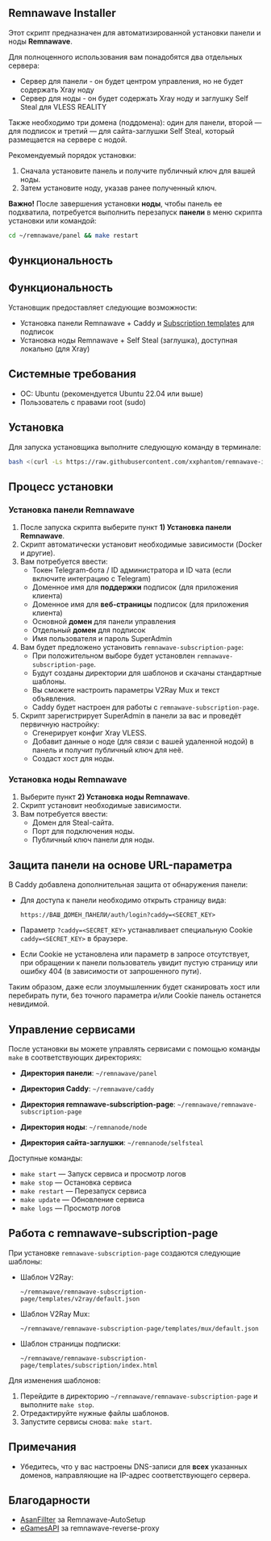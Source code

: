 ## Remnawave Installer

Этот скрипт предназначен для автоматизированной установки панели и ноды **Remnawave**.

Для полноценного использования вам понадобятся два отдельных сервера: 
- Сервер для панели - он будет центром управления, но не будет содержать Xray ноду
- Сервер для ноды - он будет содержать Xray ноду и заглушку Self Steal для VLESS REALITY

Также необходимо три домена (поддомена): один для панели, второй — для подписок и третий — для сайта-заглушки Self Steal, который размещается на сервере с нодой.

Рекомендуемый порядок установки:

1. Сначала установите панель и получите публичный ключ для вашей ноды.
2. Затем установите ноду, указав ранее полученный ключ.

**Важно!** После завершения установки **ноды**, чтобы панель ее подхватила, потребуется выполнить перезапуск **панели** в меню скрипта установки или командой:

```bash
cd ~/remnawave/panel && make restart
```

## Функциональность

## Функциональность
Установщик предоставляет следующие возможности:
- Установка панели Remnawave + Caddy и [Subscription templates](https://remna.st/subscription-templating/installation) для подписок
- Установка ноды Remnawave + Self Steal (заглушка), доступная локально (для Xray)

## Системные требования

- ОС: Ubuntu (рекомендуется Ubuntu 22.04 или выше)
- Пользователь с правами root (sudo)

## Установка

Для запуска установщика выполните следующую команду в терминале:

```bash
bash <(curl -Ls https://raw.githubusercontent.com/xxphantom/remnawave-installer/refs/heads/main/dist/install_remnawave.sh)
```

## Процесс установки

### Установка панели Remnawave

1. После запуска скрипта выберите пункт **1) Установка панели Remnawave**.
2. Скрипт автоматически установит необходимые зависимости (Docker и другие).
3. Вам потребуется ввести:
   - Токен Telegram-бота / ID администратора и ID чата (если включите интеграцию с Telegram)
   - Доменное имя для **поддержки** подписок (для приложения клиента)
   - Доменное имя для **веб-страницы** подписок (для приложения клиента)
   - Основной **домен** для панели управления
   - Отдельный **домен** для подписок
   - Имя пользователя и пароль SuperAdmin
4. Вам будет предложено установить `remnawave-subscription-page`:
   - При положительном выборе будет установлен `remnawave-subscription-page`.
   - Будут созданы директории для шаблонов и скачаны стандартные шаблоны.
   - Вы сможете настроить параметры V2Ray Mux и текст объявления.
   - Caddy будет настроен для работы с `remnawave-subscription-page`.
5. Скрипт зарегистрирует SuperAdmin в панели за вас и проведёт первичную настройку:
   - Сгенерирует конфиг Xray VLESS.
   - Добавит данные о ноде (для связи с вашей удаленной нодой) в панель и получит публичный ключ для неё.
   - Создаст хост для ноды.

### Установка ноды Remnawave

1. Выберите пункт **2) Установка ноды Remnawave**.
2. Скрипт установит необходимые зависимости.
3. Вам потребуется ввести:
   - Домен для Steal-сайта.
   - Порт для подключения ноды.
   - Публичный ключ панели для ноды.

## Защита панели на основе URL-параметра

В Caddy добавлена дополнительная защита от обнаружения панели:

- Для доступа к панели необходимо открыть страницу вида:

  ```
  https://ВАШ_ДОМЕН_ПАНЕЛИ/auth/login?caddy=<SECRET_KEY>
  ```

- Параметр `?caddy=<SECRET_KEY>` устанавливает специальную Cookie `caddy=<SECRET_KEY>` в браузере.
- Если Cookie не установлена или параметр в запросе отсутствует, при обращении к панели пользователь увидит пустую страницу или ошибку 404 (в зависимости от запрошенного пути).

Таким образом, даже если злоумышленник будет сканировать хост или перебирать пути, без точного параметра и/или Cookie панель останется невидимой.

## Управление сервисами

После установки вы можете управлять сервисами с помощью команды `make` в соответствующих директориях:

- **Директория панели**: `~/remnawave/panel`
- **Директория Caddy**: `~/remnawave/caddy`
- **Директория remnawave-subscription-page**: `~/remnawave/remnawave-subscription-page`

- **Директория ноды**: `~/remnanode/node`
- **Директория сайта-заглушки**: `~/remnanode/selfsteal`

Доступные команды:

- `make start` — Запуск сервиса и просмотр логов
- `make stop` — Остановка сервиса
- `make restart` — Перезапуск сервиса
- `make update` — Обновление сервиса
- `make logs` — Просмотр логов

## Работа с remnawave-subscription-page

При установке `remnawave-subscription-page` создаются следующие шаблоны:

- Шаблон V2Ray:
  ```
  ~/remnawave/remnawave-subscription-page/templates/v2ray/default.json
  ```
- Шаблон V2Ray Mux:
  ```
  ~/remnawave/remnawave-subscription-page/templates/mux/default.json
  ```
- Шаблон страницы подписки:
  ```
  ~/remnawave/remnawave-subscription-page/templates/subscription/index.html
  ```

Для изменения шаблонов:

1. Перейдите в директорию `~/remnawave/remnawave-subscription-page` и выполните `make stop`.
2. Отредактируйте нужные файлы шаблонов.
3. Запустите сервисы снова: `make start`.

## Примечания

- Убедитесь, что у вас настроены DNS-записи для **всех** указанных доменов, направляющие на IP-адрес соответствующего сервера.

## Благодарности

- [AsanFillter](https://github.com/AsanFillter/Remnawave-AutoSetup) за Remnawave-AutoSetup
- [eGamesAPI](https://github.com/eGamesAPI/remnawave-reverse-proxy) за remnawave-reverse-proxy
